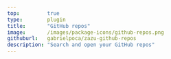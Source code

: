 ```yaml
---
top:         true
type:        plugin
title:       "GitHub repos"
image:       /images/package-icons/github-repos.png
githuburl:   gabrielpoca/zazu-github-repos
description: "Search and open your GitHub repos"
---
```

